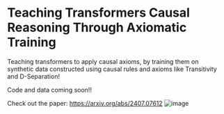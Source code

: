 # Teaching Transformers Causal Reasoning Through Axiomatic Training
Teaching transformers to apply causal axioms, by training them on synthetic data constructed using causal rules and axioms like Transitivity and D-Separation!

Code and data coming soon!!

Check out the paper: https://arxiv.org/abs/2407.07612
![image](https://github.com/user-attachments/assets/ea4222dd-5873-4503-a60e-64d8be135e57)
